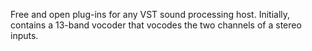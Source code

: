 Free and open plug-ins for any VST sound processing host.
Initially, contains a 13-band vocoder that vocodes the two channels of a stereo inputs.